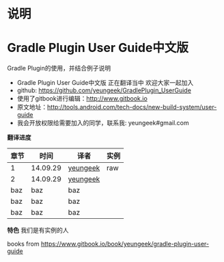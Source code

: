 # 说明
Gradle Plugin User Guide中文版
========================
Gradle Plugin的使用，并结合例子说明

* Gradle Plugin User Guide中文版 正在翻译当中 欢迎大家一起加入
* github: https://github.com/yeungeek/GradlePlugin_UserGuide
* 使用了gitbook进行编辑：http://www.gitbook.io
* 原文地址：http://tools.android.com/tech-docs/new-build-system/user-guide
* 我会开放权限给需要加入的同学，联系我: yeungeek#gmail.com

**翻译进度**

章节| 时间 | 译者|实例
----|------|----|----
1 | 14.09.29  | [yeungeek](https://github.com/yeungeek)|raw
2 | 14.09.29  | [yeungeek](https://github.com/yeungeek)|
baz | baz  | baz|
baz | baz  | baz|
baz | baz  | baz|

**特色**
我们是有实例的人

books from https://www.gitbook.io/book/yeungeek/gradle-plugin-user-guide

